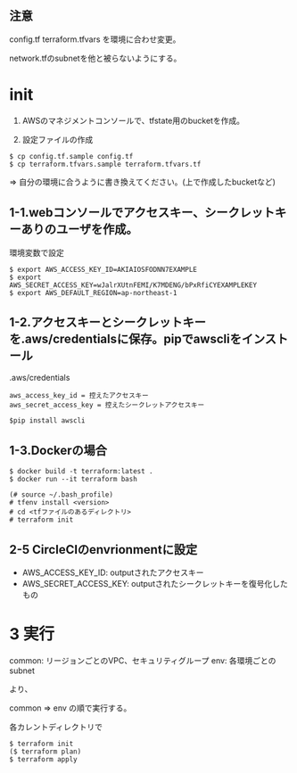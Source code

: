 ## 注意

config.tf
terraform.tfvars
を環境に合わせ変更。

network.tfのsubnetを他と被らないようにする。

# init

1. AWSのマネジメントコンソールで、tfstate用のbucketを作成。

2. 設定ファイルの作成
```
$ cp config.tf.sample config.tf
$ cp terraform.tfvars.sample terraform.tfvars.tf
```

=> 自分の環境に合うように書き換えてください。(上で作成したbucketなど)


## 1-1.webコンソールでアクセスキー、シークレットキーありのユーザを作成。

環境変数で設定
```
$ export AWS_ACCESS_KEY_ID=AKIAIOSFODNN7EXAMPLE
$ export AWS_SECRET_ACCESS_KEY=wJalrXUtnFEMI/K7MDENG/bPxRfiCYEXAMPLEKEY
$ export AWS_DEFAULT_REGION=ap-northeast-1
```

## 1-2.アクセスキーとシークレットキーを.aws/credentialsに保存。pipでawscliをインストール

.aws/credentials

```
aws_access_key_id = 控えたアクセスキー
aws_secret_access_key = 控えたシークレットアクセスキー
```

```
$pip install awscli
```

## 1-3.Dockerの場合


```
$ docker build -t terraform:latest .
$ docker run --it terraform bash
```

```
(# source ~/.bash_profile)
# tfenv install <version>
# cd <tfファイルのあるディレクトリ>
# terraform init
```

## 2-5 CircleCIのenvrionmentに設定
- AWS_ACCESS_KEY_ID: outputされたアクセスキー
- AWS_SECRET_ACCESS_KEY: outputされたシークレットキーを復号化したもの


# 3 実行

common: リージョンごとのVPC、セキュリティグループ 
env: 各環境ごとのsubnet

より、

common => env
の順で実行する。

各カレントディレクトリで

```
$ terraform init
($ terraform plan)
$ terraform apply
```